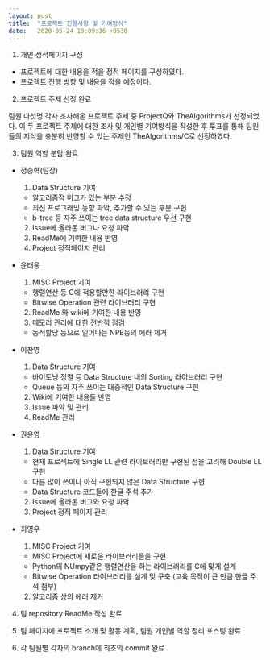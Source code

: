 ```yaml
---
layout: post
title:  "프로젝트 진행사항 및 기여방식"
date:   2020-05-24 19:09:36 +0530
---
```


1. 개인 정적페이지 구성

 - 프로젝트에 대한 내용을 적을 정적 페이지를 구성하였다. 
 - 프로젝트 진행 방향 및 내용을 적을 예정이다.

2. 프로젝트 주제 선정 완료

팀원 다섯명 각자 조사해온 프로젝트 주제 중 ProjectQ와 TheAlgorithms가 선정되었다. 
이 두 프로젝트 주제에 대한 조사 및 개인별 기여방식을 작성한 후 투표를 통해 팀원들의 지식을 충분히 반영할 수 있는 주제인 TheAlgorithms/C로 선정하였다. 

3. 팀원 역할 분담 완료

- 정승혁(팀장)
  1. Data Structure 기여 
    - 알고리즘적 버그가 있는 부분 수정
    - 최신 프로그래밍 동향 파악, 추가할 수 있는 부분 구현
    - b-tree 등 자주 쓰이는 tree data structure 우선 구현
  2. Issue에 올라온 버그나 요청 파악
  3. ReadMe에 기여한 내용 반영
  4. Project 정적페이지 관리
  
- 윤태웅
  1. MISC Project 기여
    - 행렬연산 등 C에 적용할만한 라이브러리 구현
    - Bitwise Operation 관련 라이브러리 구현
  2. ReadMe 와 wiki에 기여한 내용 반영
  3. 메모리 관리에 대한 전반적 점검
    - 동적할당 등으로 일어나는 NPE등의 에러 제거
    
- 이찬영
  1. Data Structure 기여
    - 바이토닝 정렬 등 Data Structure 내의 Sorting 라이브러리 구현
    - Queue 등의 자주 쓰이는 대중적인 Data Structure 구현
  2. Wiki에 기여한 내용들 반영
  3. Issue 파악 및 관리
  4. ReadMe 관리
  
- 권윤영
  1. Data Structure 기여
    - 현재 프로젝트에 Single LL 관련 라이브러리만 구현된 점을 고려해 Double LL 구현
    - 다른 많이 쓰이나 아직 구현되지 않은 Data Structure 구현
    - Data Structure 코드들에 한글 주석 추가
  2. Issue에 올라온 버그와 요청 파악
  3. Project 정적 페이지 관리
  
- 최영우
  1. MISC Project 기여
    - MISC Project에 새로운 라이브러리들을 구현
    - Python의 NUmpy같은 행렬연산을 하는 라이브러리를 C에 맞게 설계
    - Bitwise Operation 라이브러리를 설계 및 구축 (교육 목적이 큰 만큼 한글 주석 첨부)
  2. 알고리즘 상의 에러 제거

4. 팀 repository ReadMe 작성 완료

5. 팀 페이지에 프로젝트 소개 및 활동 계획, 팀원 개인별 역할 정리 포스팅 완료

6. 각 팀원별 각자의 branch에 최초의 commit 완료
